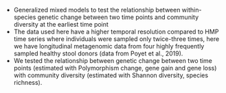 * Generalized mixed models to test the relationship between within-species genetic change between two time points and community diversity at the earliest time point 
* The data used here have a higher temporal resolution compared to HMP time series where individuals were sampled only twice-three times, here we have longitudinal metagenomic data from four highly frequently sampled healthy stool donors (data from Poyet et al., 2019).
* We tested the relationship between genetic change between two time points (estimated with Polymorphism change, gene gain and gene loss) with community diversity (estimated with Shannon diversity, species richness).

